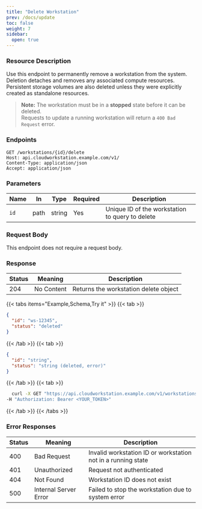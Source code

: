 ```yaml
---
title: "Delete Workstation"
prev: /docs/update
toc: false
weight: 7
sidebar:
  open: true
---
```

### Resource Description
Use this endpoint to permanently remove a workstation from the system. Deletion detaches and removes any associated compute resources. Persistent storage volumes are also deleted unless they were explicitly created as standalone resources.

> **Note:** The workstation must be in a **stopped** state before it can be deleted.  
Requests to update a running workstation will return a `400 Bad Request` error.

### Endpoints
```properties
GET /workstations/{id}/delete
Host: api.cloudworkstation.example.com/v1/
Content-Type: application/json
Accept: application/json
```
### Parameters
| Name | In   | Type   | Required | Description                             |
| ---- | ---- | ------ | -------- | --------------------------------------- |
| `id` | path | string | Yes      | Unique ID of the workstation to query to delete |

### Request Body
This endpoint does not require a request body.

### Response
| Status | Meaning               | Description                                      |
|--------|-----------------------|--------------------------------------------------|
| 204    | No Content               | Returns the workstation delete object           |

{{< tabs items="Example,Schema,Try it" >}}
  {{< tab >}}
```json
{
  "id": "ws-12345",
  "status": "deleted"
}
```
  {{< /tab >}}
  {{< tab >}}
```json
{
  "id": "string",
  "status": "string (deleted, error)"
}
```
  {{< /tab >}}
  {{< tab >}}
  ```bash
    curl -X GET "https://api.cloudworkstation.example.com/v1/workstations/ws-12345/delete" \
-H "Authorization: Bearer <YOUR_TOKEN>"
  ```
  {{< /tab >}}
{{< /tabs >}}

### Error Responses
| Status | Meaning               | Description                                      |
|--------|-----------------------|--------------------------------------------------|
| 400    | Bad Request           | Invalid workstation ID or workstation not in a running state |
| 401    | Unauthorized          | Request not authenticated |
| 404    | Not Found             | Workstation ID does not exist |
| 500    | Internal Server Error | Failed to stop the workstation due to system error |
